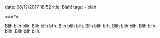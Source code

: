 
date: 06/19/2017 18:52
title: Blah!
tags:
	- blah

=*=*=*=

Blih blih blih. 
Blih blih blih. 
Blih blih blih. 
Blih blih blih. 
Blih blih blih. 
Blih blih blih. 
Blih blih blih. 
